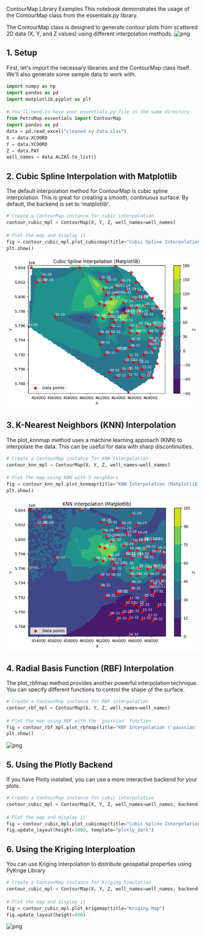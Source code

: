 ContourMap Library Examples
This notebook demonstrates the usage of the ContourMap class from the essentials.py library.

The ContourMap class is designed to generate contour plots from scattered 2D data (X, Y, and Z values) using different interpolation methods.
![png](https://raw.github.com/Nashat90/PetroMap/main/images/All.png)
## 1. Setup
First, let's import the necessary libraries and the ContourMap class itself. We'll also generate some sample data to work with.


```python
import numpy as np
import pandas as pd
import matplotlib.pyplot as plt

# You'll need to have your essentials.py file in the same directory
from PetroMap.essentials import ContourMap
import pandas as pd
data = pd.read_excel("cleaned xy data.xlsx")
X = data.XCOORD
Y = data.YCOORD
Z = data.PAY
well_names = data.ALIAS.to_list()
```

## 2. Cubic Spline Interpolation with Matplotlib
The default interpolation method for ContourMap is cubic spline interpolation. This is great for creating a smooth, continuous surface. By default, the backend is set to 'matplotlib'.


```python
# Create a ContourMap instance for cubic interpolation
contour_cubic_mpl = ContourMap(X, Y, Z, well_names=well_names)

# Plot the map and display it
fig = contour_cubic_mpl.plot_cubicmap(title="Cubic Spline Interpolation (Matplotlib)")
plt.show()
```


    
![png](https://raw.githubusercontent.com/Nashat90/PetroMap/main/ContourMapUsage_files/ContourMapUsage_3_0.png)
    


## 3. K-Nearest Neighbors (KNN) Interpolation
The plot_knnmap method uses a machine learning approach (KNN) to interpolate the data. This can be useful for data with sharp discontinuities.


```python
# Create a ContourMap instance for KNN interpolation
contour_knn_mpl = ContourMap(X, Y, Z, well_names=well_names)

# Plot the map using KNN with 5 neighbors
fig = contour_knn_mpl.plot_knnmap(title="KNN Interpolation (Matplotlib)", n_neighbors=5)
plt.show()

```


    
![png](https://raw.githubusercontent.com/Nashat90/PetroMap/main/ContourMapUsage_files/ContourMapUsage_5_0.png)
    


## 4. Radial Basis Function (RBF) Interpolation
The plot_rbfmap method provides another powerful interpolation technique. You can specify different functions to control the shape of the surface.


```python
# Create a ContourMap instance for RBF interpolation
contour_rbf_mpl = ContourMap(X, Y, Z, well_names=well_names)

# Plot the map using RBF with the 'gaussian' function
fig = contour_rbf_mpl.plot_rbfmap(title="RBF Interpolation ('gaussian' function)", function='gaussian')
plt.show()

```


    
![png](https://raw.github.com/Nashat90/PetroMap/main/ContourMapUsage_files/ContourMapUsage_7_0.png)
    


## 5. Using the Plotly Backend
If you have Plotly installed, you can use a more interactive backend for your plots.


```python
# Create a ContourMap instance for cubic interpolation
contour_cubic_mpl = ContourMap(X, Y, Z, well_names=well_names, backend="plotly")

# Plot the map and display it
fig = contour_cubic_mpl.plot_cubicmap(title="Cubic Spline Interpolation (Matplotlib)")
fig.update_layout(height=1000, template="plotly_dark")
```



## 6. Using the Kriging Interploation
You can use Kriging interpolation to distribute geospatial properties using PyKrige Library
```python
# Create a ContourMap instance for Kriging Simulation
contour_cubic_mpl = ContourMap(X, Y, Z, well_names=well_names, backend="plotly")

# Plot the map and display it
fig = contour_cubic_mpl.plot_krigemap(title="Kriging Map")
fig.update_layout(height=800)

```
![png](https://raw.github.com/Nashat90/PetroMap/main/ContourMapUsage_files/Krige.png)

